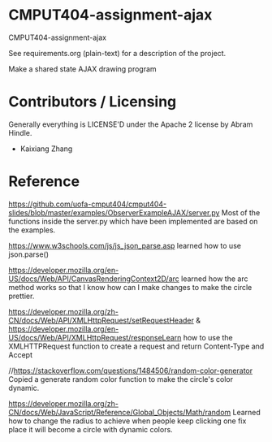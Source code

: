 CMPUT404-assignment-ajax
==============================

CMPUT404-assignment-ajax

See requirements.org (plain-text) for a description of the project.

Make a shared state AJAX drawing program

Contributors / Licensing
========================

Generally everything is LICENSE'D under the Apache 2 license by Abram Hindle.

* Kaixiang Zhang

Reference
========================

https://github.com/uofa-cmput404/cmput404-slides/blob/master/examples/ObserverExampleAJAX/server.py Most of the functions inside the server.py which have been implemented are based on the examples.

https://www.w3schools.com/js/js_json_parse.asp learned how to use json.parse()

https://developer.mozilla.org/en-US/docs/Web/API/CanvasRenderingContext2D/arc learned how the arc method works so that I know how can I make changes to make the circle prettier.

https://developer.mozilla.org/zh-CN/docs/Web/API/XMLHttpRequest/setRequestHeader & https://developer.mozilla.org/en-US/docs/Web/API/XMLHttpRequest/responseLearn how to use the XMLHTTPRequest function to create a request and return Content-Type and Accept

//https://stackoverflow.com/questions/1484506/random-color-generator Copied a generate random color function to make the circle's color dynamic.

https://developer.mozilla.org/zh-CN/docs/Web/JavaScript/Reference/Global_Objects/Math/random Learned how to change the radius to achieve when people keep clicking one fix place it will become a circle with dynamic colors.



